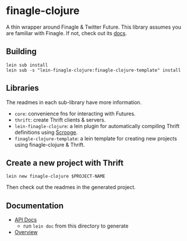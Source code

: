 # finagle-clojure

A thin wrapper around Finagle & Twitter Future.
This library assumes you are familiar with Finagle.
If not, check out its [docs](https://twitter.github.io/finagle/guide/).

## Building

    lein sub install
    lein sub -s "lein-finagle-clojure:finagle-clojure-template" install


## Libraries

The readmes in each sub-library have more information.

* `core`: convenience fns for interacting with Futures.
* `thrift`: create Thrift clients & servers.
* `lein-finagle-clojure`: a lein plugin for automatically compiling Thrift definitions using [Scrooge](https://twitter.github.io/scrooge/index.html).
* `finagle-clojure-template`: a lein template for creating new projects using finagle-clojure & Thrift.

## Create a new project with Thrift

    lein new finagle-clojure $PROJECT-NAME

Then check out the readmes in the generated project.


## Documentation

* [API Docs](doc/codox/index.html)
  * run `lein doc` from this directory to generate
* [Overview](doc/intro.md)
